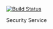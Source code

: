 [![Build Status](https://dev.azure.com/azetestuser1/projtestdevops/_apis/build/status/azetestuser1.securityservice?branchName=master)](https://dev.azure.com/azetestuser1/projtestdevops/_build/latest?definitionId=3&branchName=master)

Security Service
